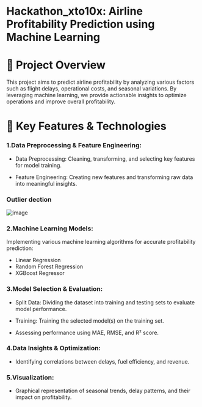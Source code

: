 # Hackathon_xto10x: Airline Profitability Prediction using Machine Learning

# 📌 Project Overview
This project aims to predict airline profitability by analyzing various factors such as flight delays, operational costs, and seasonal variations. By leveraging machine learning, we provide actionable insights to optimize operations and improve overall profitability.

# 🚀 Key Features & Technologies

### 1.Data Preprocessing & Feature Engineering:
- Data Preprocessing: Cleaning, transforming, and selecting key features for model training.

- Feature Engineering: Creating new features and transforming raw data into meaningful insights.


### Outlier dection
![image](https://github.com/user-attachments/assets/2790ebf0-ff15-42ec-bb78-f9a03d0290c3)


### 2.Machine Learning Models:
Implementing various machine learning algorithms for accurate profitability prediction:
 - Linear Regression
 - Random Forest Regression
 - XGBoost Regressor 

### 3.Model Selection & Evaluation:
- Split Data: Dividing the dataset into training and testing sets to evaluate model performance.

- Training: Training the selected model(s) on the training set.

- Assessing performance using MAE, RMSE, and R² score.

### 4.Data Insights & Optimization: 
- Identifying correlations between delays, fuel efficiency, and revenue.

### 5.Visualization: 
- Graphical representation of seasonal trends, delay patterns, and their impact on profitability.
